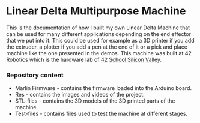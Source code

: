 # Linear Delta Multipurpose Machine
This is the documentation of how I built my own Linear Delta Machine that can be used for many different applications depending on the end effector that we put into it. This could be used for example as a 3D printer if you add the extruder, a plotter if you add a pen at the end of it or a pick and place machine like the one presented in the demos. This machine was built at 42 Robotics which is the hardware lab of [42 School Silicon Valley](https://www.42.us.org/).

### Repository content
* Marlin Firmware - contains the firmware loaded into the Arduino board.
* Res - contains the images and videos of the project.
* STL-files - contains the 3D models of the 3D printed parts of the machine.
* Test-files - contains files used to test the machine at different stages.

